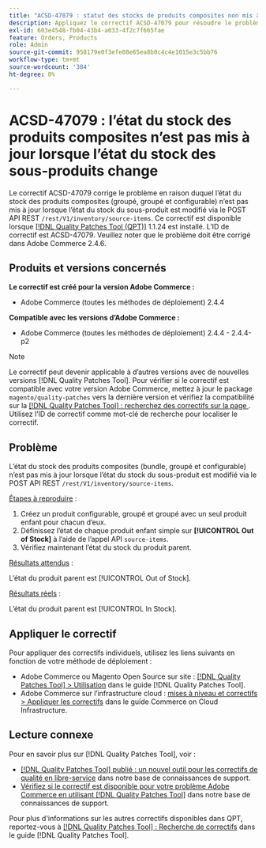 ```yaml
---
title: "ACSD-47079 : statut des stocks de produits composites non mis à jour lorsque l’état des stocks de sous-produits change"
description: Appliquez le correctif ACSD-47079 pour résoudre le problème Adobe Commerce en raison duquel l’état du stock des produits composites (groupé, groupé et configurable) n’est pas mis à jour lorsque l’état du stock des sous-produits change via le POST API REST /rest/V1/inventory/source-items.
exl-id: 603e4548-fb04-43b4-a033-4f2c7f665fae
feature: Orders, Products
role: Admin
source-git-commit: 958179e0f3efe08e65ea8b0c4c4e1015e3c5bb76
workflow-type: tm+mt
source-wordcount: '384'
ht-degree: 0%

---
```


# ACSD-47079 : l’état du stock des produits composites n’est pas mis à jour lorsque l’état du stock des sous-produits change

Le correctif ACSD-47079 corrige le problème en raison duquel l’état du stock des produits composites (groupé, groupé et configurable) n’est pas mis à jour lorsque l’état du stock du sous-produit est modifié via le POST API REST `/rest/V1/inventory/source-items`. Ce correctif est disponible lorsque [[!DNL Quality Patches Tool (QPT)]](/help/announcements/adobe-commerce-announcements/magento-quality-patches-released-new-tool-to-self-serve-quality-patches.md) 1.1.24 est installé. L’ID de correctif est ACSD-47079. Veuillez noter que le problème doit être corrigé dans Adobe Commerce 2.4.6.

## Produits et versions concernés

**Le correctif est créé pour la version Adobe Commerce :**

* Adobe Commerce (toutes les méthodes de déploiement) 2.4.4

**Compatible avec les versions d’Adobe Commerce :**

* Adobe Commerce (toutes les méthodes de déploiement) 2.4.4 - 2.4.4-p2

>[!NOTE]
>
>Le correctif peut devenir applicable à d’autres versions avec de nouvelles versions [!DNL Quality Patches Tool]. Pour vérifier si le correctif est compatible avec votre version Adobe Commerce, mettez à jour le package `magento/quality-patches` vers la dernière version et vérifiez la compatibilité sur la [[!DNL Quality Patches Tool] : recherchez des correctifs sur la page ](https://experienceleague.adobe.com/tools/commerce-quality-patches/index.html). Utilisez l’ID de correctif comme mot-clé de recherche pour localiser le correctif.

## Problème

L’état du stock des produits composites (bundle, groupé et configurable) n’est pas mis à jour lorsque l’état du stock du sous-produit est modifié via le POST API REST `/rest/V1/inventory/source-items`.

<u>Étapes à reproduire</u> :

1. Créez un produit configurable, groupé et groupé avec un seul produit enfant pour chacun d’eux.
1. Définissez l’état de chaque produit enfant simple sur **[!UICONTROL Out of Stock]** à l’aide de l’appel API `source-items`.
1. Vérifiez maintenant l’état du stock du produit parent.

<u>Résultats attendus</u> :

L’état du produit parent est [!UICONTROL Out of Stock].

<u>Résultats réels</u> :

L’état du produit parent est [!UICONTROL In Stock].

## Appliquer le correctif

Pour appliquer des correctifs individuels, utilisez les liens suivants en fonction de votre méthode de déploiement :

* Adobe Commerce ou Magento Open Source sur site : [[!DNL Quality Patches Tool] > Utilisation](https://experienceleague.adobe.com/docs/commerce-operations/tools/quality-patches-tool/usage.html) dans le guide [!DNL Quality Patches Tool].
* Adobe Commerce sur l’infrastructure cloud : [mises à niveau et correctifs > Appliquer les correctifs](https://experienceleague.adobe.com/docs/commerce-cloud-service/user-guide/develop/upgrade/apply-patches.html) dans le guide Commerce on Cloud Infrastructure.

## Lecture connexe

Pour en savoir plus sur [!DNL Quality Patches Tool], voir :

* [[!DNL Quality Patches Tool] publié : un nouvel outil pour les correctifs de qualité en libre-service](/help/announcements/adobe-commerce-announcements/magento-quality-patches-released-new-tool-to-self-serve-quality-patches.md) dans notre base de connaissances de support.
* [Vérifiez si le correctif est disponible pour votre problème Adobe Commerce en utilisant  [!DNL Quality Patches Tool]](/help/support-tools/patches-available-in-qpt-tool/check-patch-for-magento-issue-with-magento-quality-patches.md) dans notre base de connaissances de support.

Pour plus d&#39;informations sur les autres correctifs disponibles dans QPT, reportez-vous à [[!DNL Quality Patches Tool] : Recherche de correctifs](https://experienceleague.adobe.com/tools/commerce-quality-patches/index.html) dans le guide [!DNL Quality Patches Tool].
